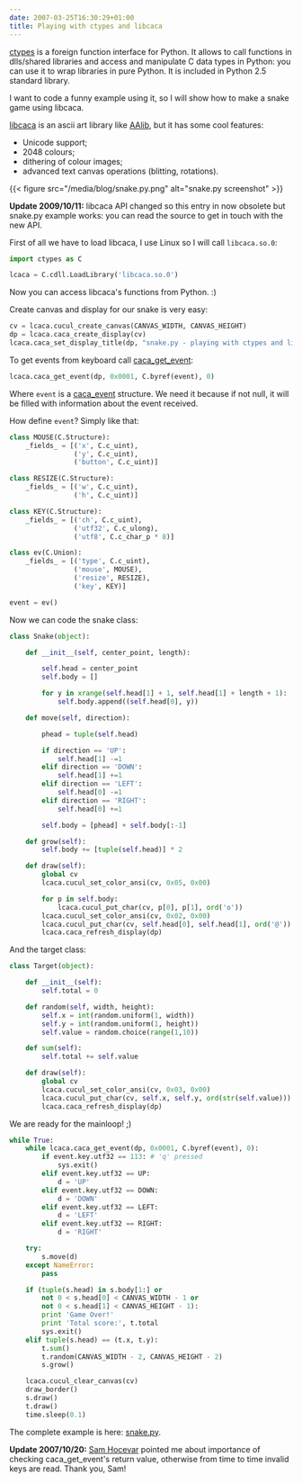 ```yaml
---
date: 2007-03-25T16:30:29+01:00
title: Playing with ctypes and libcaca
---
```


[ctypes](http://docs.python.org/dev/lib/module-ctypes.html) is a foreign
function interface for Python. It allows to call functions in dlls/shared
libraries and access and manipulate C data types in Python: you can use it to
wrap libraries in pure Python. It is included in Python 2.5 standard library.

I want to code a funny example using it, so I will show how to make a snake
game using libcaca.

[libcaca](http://libcaca.zoy.org/) is an ascii art library like 
[AAlib](http://aa-project.sourceforge.net/aalib/), but it has some cool
features:

 * Unicode support;
 * 2048 colours;
 * dithering of colour images;
 * advanced text canvas operations (blitting, rotations).

{{< figure src="/media/blog/snake.py.png" alt="snake.py screenshot" >}}

**Update 2009/10/11:** libcaca API changed so this entry in now obsolete but
snake.py example works: you can read the source to get in touch with the new
API.

First of all we have to load libcaca, I use Linux so I will call `libcaca.so.0`:

```python
import ctypes as C

lcaca = C.cdll.LoadLibrary('libcaca.so.0')
```

Now you can access libcaca's functions from Python. :)

Create canvas and display for our snake is very easy:

```python
cv = lcaca.cucul_create_canvas(CANVAS_WIDTH, CANVAS_HEIGHT)
dp = lcaca.caca_create_display(cv)
lcaca.caca_set_display_title(dp, "snake.py - playing with ctypes and libcaca")
```

To get events from keyboard call [caca_get_event](http://caca.zoy.org/manual/group__caca__event.html#g98e74dedbe1629c0fc9460761696e050):

```python
lcaca.caca_get_event(dp, 0x0001, C.byref(event), 0)
```

Where `event` is a [caca_event](http://libcaca.zoy.org/manual/structcaca__event.html)
structure. We need it because if not null, it will be filled with information
about the event received.

How define `event`? Simply like that:

```python
class MOUSE(C.Structure):
    _fields_ = [('x', C.c_uint),
                ('y', C.c_uint),
                ('button', C.c_uint)]

class RESIZE(C.Structure):
    _fields_ = [('w', C.c_uint),
                ('h', C.c_uint)]

class KEY(C.Structure):
    _fields_ = [('ch', C.c_uint),
                ('utf32', C.c_ulong),
                ('utf8', C.c_char_p * 8)]

class ev(C.Union):
    _fields_ = [('type', C.c_uint),
                ('mouse', MOUSE),
                ('resize', RESIZE),
                ('key', KEY)]

event = ev()
```

Now we can code the snake class:

```python
class Snake(object):

    def __init__(self, center_point, length):

        self.head = center_point
        self.body = []

        for y in xrange(self.head[1] + 1, self.head[1] + length + 1):
            self.body.append((self.head[0], y))

    def move(self, direction):

        phead = tuple(self.head)

        if direction == 'UP':
            self.head[1] -=1
        elif direction == 'DOWN':
            self.head[1] +=1
        elif direction == 'LEFT':
            self.head[0] -=1
        elif direction == 'RIGHT':
            self.head[0] +=1

        self.body = [phead] + self.body[:-1]

    def grow(self):
        self.body += [tuple(self.head)] * 2

    def draw(self):
        global cv
        lcaca.cucul_set_color_ansi(cv, 0x05, 0x00)

        for p in self.body:
            lcaca.cucul_put_char(cv, p[0], p[1], ord('o'))
        lcaca.cucul_set_color_ansi(cv, 0x02, 0x00)
        lcaca.cucul_put_char(cv, self.head[0], self.head[1], ord('@'))
        lcaca.caca_refresh_display(dp)
```

And the target class:

```python
class Target(object):

    def __init__(self):
        self.total = 0

    def random(self, width, height):
        self.x = int(random.uniform(1, width))
        self.y = int(random.uniform(1, height))
        self.value = random.choice(range(1,10))

    def sum(self):
        self.total += self.value

    def draw(self):
        global cv
        lcaca.cucul_set_color_ansi(cv, 0x03, 0x00)
        lcaca.cucul_put_char(cv, self.x, self.y, ord(str(self.value)))
        lcaca.caca_refresh_display(dp)
```

We are ready for the mainloop! ;)

```python
while True:
    while lcaca.caca_get_event(dp, 0x0001, C.byref(event), 0):
        if event.key.utf32 == 113: # 'q' pressed
            sys.exit()
        elif event.key.utf32 == UP:
            d = 'UP'
        elif event.key.utf32 == DOWN:
            d = 'DOWN'
        elif event.key.utf32 == LEFT:
            d = 'LEFT'
        elif event.key.utf32 == RIGHT:
            d = 'RIGHT'

    try:
        s.move(d)
    except NameError:
        pass

    if (tuple(s.head) in s.body[1:] or
        not 0 < s.head[0] < CANVAS_WIDTH - 1 or
        not 0 < s.head[1] < CANVAS_HEIGHT - 1):
        print 'Game Over!'
        print 'Total score:', t.total
        sys.exit()
    elif tuple(s.head) == (t.x, t.y):
        t.sum()
        t.random(CANVAS_WIDTH - 2, CANVAS_HEIGHT - 2)
        s.grow()

    lcaca.cucul_clear_canvas(cv)
    draw_border()
    s.draw()
    t.draw()
    time.sleep(0.1)
```

The complete example is here: [snake.py](http://hg.mornie.org/misc/file/tip/snake.py).

**Update 2007/10/20:** [Sam Hocevar](http://sam.zoy.org/) pointed me about
importance of checking caca_get_event's return value, otherwise from time to
time invalid keys are read. Thank you, Sam!
